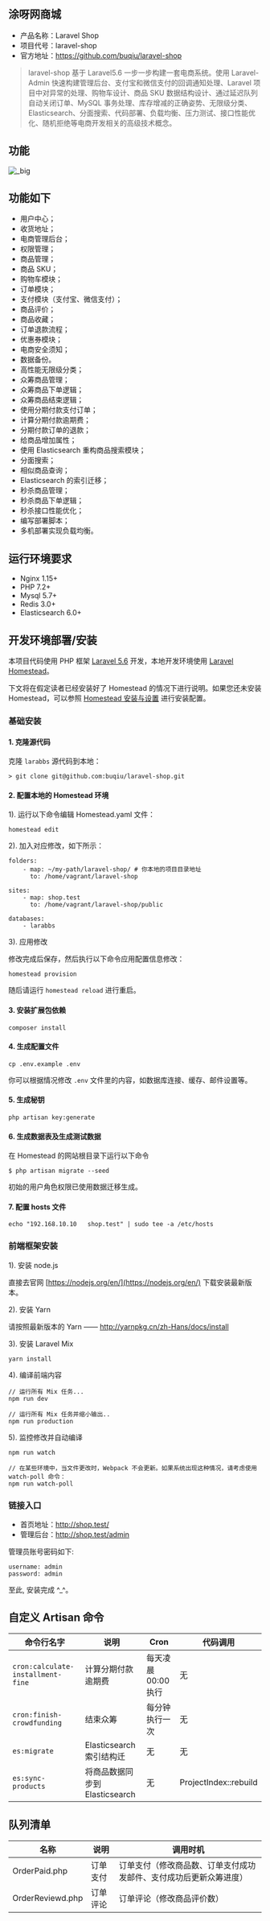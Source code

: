 ## 涂呀网商城
- 产品名称：Laravel Shop
- 项目代号：laravel-shop
- 官方地址：https://github.com/buqiu/laravel-shop

> laravel-shop 基于 Laravel5.6 一步一步构建一套电商系统。使用 Laravel-Admin 快速构建管理后台、支付宝和微信支付的回调通知处理、Laravel 项目中对异常的处理、购物车设计、商品 SKU 数据结构设计、通过延迟队列自动关闭订单、MySQL 事务处理、库存增减的正确姿势、无限级分类、Elasticsearch、分面搜索、代码部署、负载均衡、压力测试、接口性能优化、随机拒绝等电商开发相关的高级技术概念。

## 功能

![_big](https://github.com/buqiu/laravel-shop/doc/功能.png)

## 功能如下

- 用户中心；
- 收货地址；
- 电商管理后台；
- 权限管理；
- 商品管理；
- 商品 SKU；
- 购物车模块；
- 订单模块；
- 支付模块（支付宝、微信支付）；
- 商品评价；
- 商品收藏；
- 订单退款流程；
- 优惠券模块；
- 电商安全须知；
- 数据备份。
- 高性能无限级分类；
- 众筹商品管理；
- 众筹商品下单逻辑；
- 众筹商品结束逻辑；
- 使用分期付款支付订单；
- 计算分期付款逾期费；
- 分期付款订单的退款；
- 给商品增加属性；
- 使用 Elasticsearch 重构商品搜索模块；
- 分面搜索；
- 相似商品查询；
- Elasticsearch 的索引迁移；
- 秒杀商品管理；
- 秒杀商品下单逻辑；
- 秒杀接口性能优化；
- 编写部署脚本；
- 多机部署实现负载均衡。

## 运行环境要求

- Nginx 1.15+
- PHP 7.2+
- Mysql 5.7+
- Redis 3.0+
- Elasticsearch 6.0+

## 开发环境部署/安装

本项目代码使用 PHP 框架 [Laravel 5.6](https://d.laravel-china.org/docs/5.6/) 开发，本地开发环境使用 [Laravel Homestead](https://d.laravel-china.org/docs/5.5/homestead)。

下文将在假定读者已经安装好了 Homestead 的情况下进行说明。如果您还未安装 Homestead，可以参照 [Homestead 安装与设置](https://laravel-china.org/docs/5.5/homestead#installation-and-setup) 进行安装配置。

### 基础安装

#### 1. 克隆源代码

克隆 `larabbs` 源代码到本地：

    > git clone git@github.com:buqiu/laravel-shop.git

#### 2. 配置本地的 Homestead 环境

1). 运行以下命令编辑 Homestead.yaml 文件：

```shell
homestead edit
```

2). 加入对应修改，如下所示：

```
folders:
    - map: ~/my-path/laravel-shop/ # 你本地的项目目录地址
      to: /home/vagrant/laravel-shop

sites:
    - map: shop.test
      to: /home/vagrant/laravel-shop/public

databases:
    - larabbs
```

3). 应用修改

修改完成后保存，然后执行以下命令应用配置信息修改：

```shell
homestead provision
```

随后请运行 `homestead reload` 进行重启。

#### 3. 安装扩展包依赖

    composer install

#### 4. 生成配置文件

```
cp .env.example .env
```

你可以根据情况修改 `.env` 文件里的内容，如数据库连接、缓存、邮件设置等。


#### 5. 生成秘钥

```shell
php artisan key:generate
```

#### 6. 生成数据表及生成测试数据

在 Homestead 的网站根目录下运行以下命令

```shell
$ php artisan migrate --seed
```

初始的用户角色权限已使用数据迁移生成。


#### 7. 配置 hosts 文件

    echo "192.168.10.10   shop.test" | sudo tee -a /etc/hosts

### 前端框架安装

1). 安装 node.js

直接去官网 [https://nodejs.org/en/](https://nodejs.org/en/) 下载安装最新版本。

2). 安装 Yarn

请按照最新版本的 Yarn —— http://yarnpkg.cn/zh-Hans/docs/install

3). 安装 Laravel Mix

```shell
yarn install
```

4). 编译前端内容

```shell
// 运行所有 Mix 任务...
npm run dev

// 运行所有 Mix 任务并缩小输出..
npm run production
```

5). 监控修改并自动编译

```shell
npm run watch

// 在某些环境中，当文件更改时，Webpack 不会更新。如果系统出现这种情况，请考虑使用 watch-poll 命令：
npm run watch-poll
```

### 链接入口

* 首页地址：http://shop.test/
* 管理后台：http://shop.test/admin

管理员账号密码如下:

```
username: admin
password: admin
```

至此, 安装完成 ^_^。

## 自定义 Artisan 命令

| 命令行名字 | 说明 | Cron | 代码调用 |
| --- | --- | --- | --- |
| `cron:calculate-installment-fine` | 计算分期付款逾期费| 每天凌晨 00:00 执行 | 无|
| `cron:finish-crowdfunding` | 结束众筹| 每分钟执行一次 | 无 |
| `es:migrate` |  Elasticsearch 索引结构迁 | 无 | 无 |
| `es:sync-products` | 将商品数据同步到 Elasticsearch | 无 | ProjectIndex::rebuild |

## 队列清单

| 名称 | 说明 | 调用时机 |
| --- | --- | --- |
| OrderPaid.php | 订单支付 | 订单支付（修改商品数、订单支付成功发邮件、支付成功后更新众筹进度） |
| OrderReviewd.php | 订单评论 | 订单评论（修改商品评价数） |